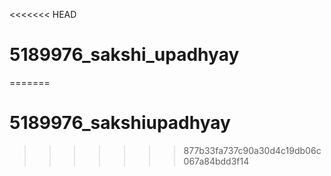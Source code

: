 <<<<<<< HEAD
# 5189976_sakshi_upadhyay



=======
# 5189976_sakshiupadhyay
>>>>>>> 877b33fa737c90a30d4c19db06c067a84bdd3f14
